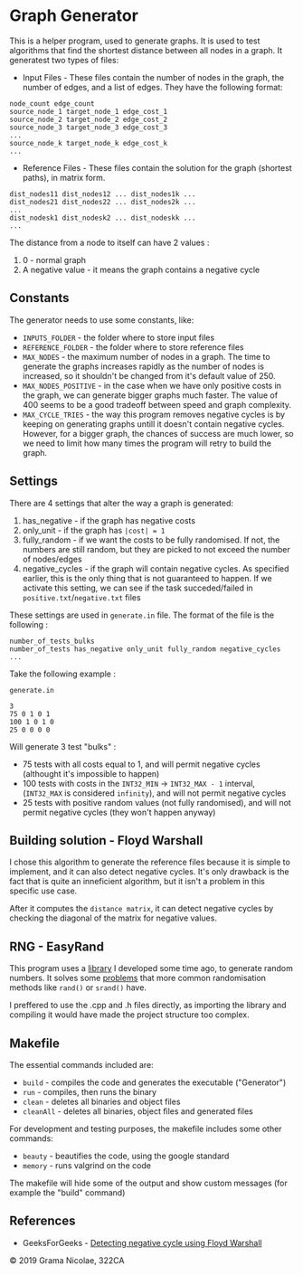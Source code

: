 # Graph Generator

This is a helper program, used to generate graphs. It is used to test algorithms that find the shortest distance between all nodes in a graph. It generatest two types of files:

- Input Files - These files contain the number of nodes in the graph, the number of edges, and a list of edges. They have the following format:
```
node_count edge_count
source_node_1 target_node_1 edge_cost_1
source_node_2 target_node_2 edge_cost_2
source_node_3 target_node_3 edge_cost_3
...
source_node_k target_node_k edge_cost_k
...
```

- Reference Files - These files contain the solution for the graph (shortest paths), in matrix form.
```
dist_nodes11 dist_nodes12 ... dist_nodes1k ...
dist_nodes21 dist_nodes22 ... dist_nodes2k ...
...
dist_nodesk1 dist_nodesk2 ... dist_nodeskk ...
...
```
The distance from a node to itself can have 2 values :
1. 0 - normal graph
2. A negative value - it means the graph contains a negative cycle

## Constants
The generator needs to use some constants, like:
- `INPUTS_FOLDER` - the folder where to store input files
- `REFERENCE_FOLDER` - the folder where to store reference files
- `MAX_NODES` - the maximum number of nodes in a graph. The time to generate the graphs increases rapidly as the number of nodes is increased, so it shouldn't be changed from it's default value of 250.
- `MAX_NODES_POSITIVE` - in the case when we have only positive costs in the graph, we can generate bigger graphs much faster. The value of 400 seems to be a good tradeoff between speed and graph complexity.
- `MAX_CYCLE_TRIES` - the way this program removes negative cycles is by keeping on generating graphs untill it doesn't contain negative cycles. However, for a bigger graph, the chances of success are much lower, so we need to limit how many times the program will retry to build the graph.

## Settings
There are 4 settings that alter the way a graph is generated:
1. has_negative - if the graph has negative costs
2. only_unit - if the graph has `|cost| = 1`
3. fully_random - if we want the costs to be fully randomised. If not, the numbers are still random, but they are picked to not exceed the number of nodes/edges
4. negative_cycles - if the graph will contain negative cycles. As specified earlier, this is the only thing that is not guaranteed to happen. If we activate this setting, we can see if the task succeded/failed in `positive.txt`/`negative.txt` files

These settings are used in `generate.in` file. The format of the file is the following : 
```
number_of_tests_bulks
number_of_tests has_negative only_unit fully_random negative_cycles
...
```

Take the following example :
```
generate.in

3
75 0 1 0 1
100 1 0 1 0
25 0 0 0 0
```

Will generate 3 test "bulks" :
- 75 tests with all costs equal to 1, and will permit negative cycles (althought it's impossible to happen)
- 100 tests with costs in the `INT32_MIN` -> `INT32_MAX - 1` interval,  (`INT32_MAX` is considered `infinity`), and will not permit negative cycles
- 25 tests with positive random values (not fully randomised), and will not permit negative cycles (they won't happen anyway)

## Building solution - Floyd Warshall

I chose this algorithm to generate the reference files because it is simple to implement, and it can also detect negative cycles. It's only drawback is the fact that is quite an inneficient algorithm, but it isn't a problem in this specific use case.

After it computes the `distance matrix`, it can detect negative cycles by checking the diagonal of the matrix for negative values.

## RNG - EasyRand
This program uses a [library](https://github.com/gramanicu/EasyRand) I developed some time ago, to generate random numbers. It solves some [problems](https://channel9.msdn.com/Events/GoingNative/2013/rand-Considered-Harmful) that more common randomisation methods like `rand()` or `srand()` have.

I preffered to use the .cpp and .h files directly, as importing the library and compiling it would have made the project structure too complex.

## Makefile

The essential commands included are:

- `build` - compiles the code and generates the executable ("Generator")
- `run` - compiles, then runs the binary
- `clean` - deletes all binaries and object files
- `cleanAll` - deletes all binaries, object files and generated files

For development and testing purposes, the makefile includes some other commands:

- `beauty` - beautifies the code, using the google standard
- `memory` - runs valgrind on the code

The makefile will hide some of the output and show custom messages (for example the "build" command)

## References
- GeeksForGeeks - [Detecting negative cycle using Floyd Warshall](https://www.geeksforgeeks.org/detecting-negative-cycle-using-floyd-warshall/)


© 2019 Grama Nicolae, 322CA